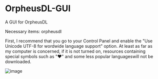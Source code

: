 # OrpheusDL-GUI

A GUI for OrpheusDL

Necessary items: orpheusdl

First, I recommend that you go to your Control Panel and enable the "Use Unicode UTF-8 for wordwide language support" option. At least as far as my computer is concerned, if it is not turned on, resources containing special symbols such as "♥" and some less popular languages ​​will not be downloaded.

![image](https://github.com/liusitusha/OrpheusDL-GUI/assets/108543708/0f7a0597-90e5-4622-a898-3b642a52b773)

